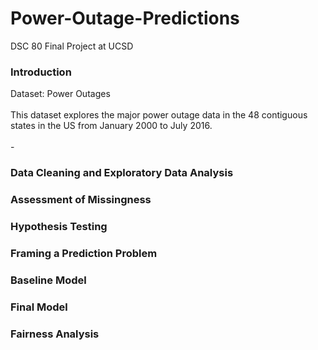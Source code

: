 # Power-Outage-Predictions
DSC 80 Final Project at UCSD

### Introduction
Dataset: Power Outages
<br/> 
<br/> This dataset explores the major power outage data in the 48 contiguous states in the US from January 2000 to July 2016. 
<br/>
<br/>   - 
### Data Cleaning and Exploratory Data Analysis
### Assessment of Missingness
### Hypothesis Testing
### Framing a Prediction Problem
### Baseline Model
### Final Model
### Fairness Analysis
